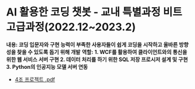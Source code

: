 # AI 활용한 코딩 챗봇 - 교내 특별과정 비트 고급과정(2022.12~2023.2)
**내용: 코딩 입문자와 구현 능력이 부족한 사용자들이 쉽게 코딩을 시작하고 올바른 방향성을 찾을 수 있도록 돕기 위해 개발**
**역할:**
**1. WCF를 활용하여 클라이언트와의 통신을 위한 웹 서비스 서버 구현
2. 데이터 처리를 하기 위한 SQL 저장 프로시저 설계 및 구현
3. Python의 인공지능 모델 서버 연동**
- [4조 프로젝트 .pdf](https://github.com/user-attachments/files/18627877/4.pdf)
